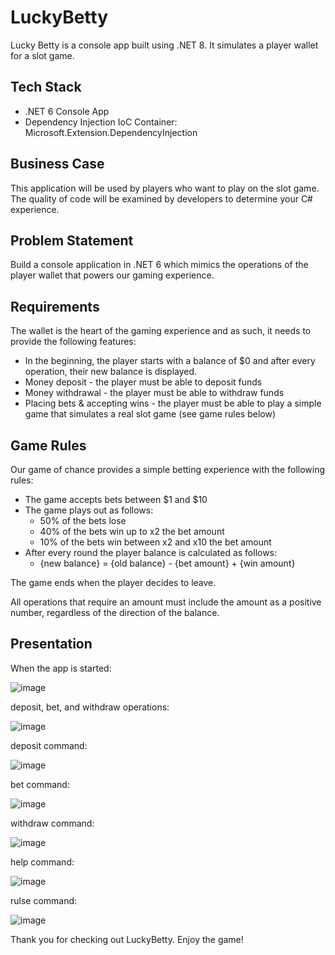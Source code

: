 # LuckyBetty
Lucky Betty is a console app built using .NET 8. It simulates a player wallet for a slot game.

## Tech Stack

- .NET 6 Console App
- Dependency Injection IoC Container: Microsoft.Extension.DependencyInjection

## Business Case

This application will be used by players who want to play on the slot game. The quality of code will be examined by developers to determine your C# experience.

## Problem Statement

Build a console application in .NET 6 which mimics the operations of the player wallet that powers our gaming experience.

## Requirements

The wallet is the heart of the gaming experience and as such, it needs to provide the following features:

- In the beginning, the player starts with a balance of $0 and after every operation, their new balance is displayed.
- Money deposit - the player must be able to deposit funds
- Money withdrawal - the player must be able to withdraw funds
- Placing bets & accepting wins - the player must be able to play a simple game that simulates a real slot game (see game rules below)

## Game Rules

Our game of chance provides a simple betting experience with the following rules:

- The game accepts bets between $1 and $10
- The game plays out as follows:
    - 50% of the bets lose
    - 40% of the bets win up to x2 the bet amount 
    - 10% of the bets win between x2 and x10 the bet amount
- After every round the player balance is calculated as follows:
    - {new balance} = {old balance} - {bet amount} + {win amount}

The game ends when the player decides to leave.

All operations that require an amount must include the amount as a positive number, regardless of the direction of the balance.

## Presentation

When the app is started:

![image](https://github.com/mimski/Csharp/assets/44443424/df0c20fa-990a-4234-89eb-942aa3dac732)

deposit, bet, and withdraw operations:

![image](https://github.com/mimski/Csharp/assets/44443424/e5b48014-cb67-4495-af4b-c17a051ae279)

deposit command:

![image](https://github.com/mimski/Csharp/assets/44443424/63f51011-165c-4114-a4c9-de3b22e1b3b9)

bet command: 

![image](https://github.com/mimski/Csharp/assets/44443424/c427f761-f56b-4f55-9748-8d852bce8f48)

withdraw command:

![image](https://github.com/mimski/Csharp/assets/44443424/5aa82600-18b6-42f2-958d-a9dc5452a749)

help command:

![image](https://github.com/mimski/Csharp/assets/44443424/7f1f07d8-1ddb-47fb-9d3e-65e3c5ee6e3a)

rulse command:

![image](https://github.com/mimski/Csharp/assets/44443424/a5f21bde-9e5b-428f-ac29-0bf4332ee216)

Thank you for checking out LuckyBetty. Enjoy the game!
